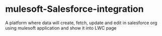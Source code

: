 # mulesoft-Salesforce-integration
A platform where data will create, fetch, update and edit in salesforce org using mulesoft application and show it into LWC page
